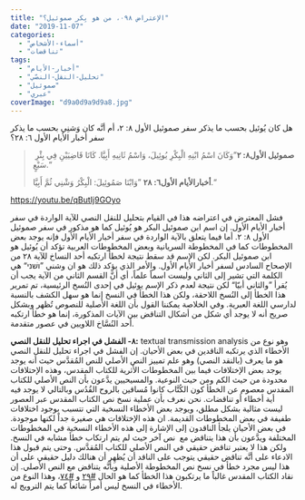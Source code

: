 ```yaml
---
title: "الإعتراض ٠٩٨، من هو بِكر صموئيل؟"
date: "2019-11-07"
categories: 
  - "أسماء-الأشخاص"
  - "تناقضات"
tags: 
  - "أخبار-الأيام"
  - "تحليل-النقل-النصّي"
  - "صموئيل"
  - "عبري"
coverImage: "d9a0d9a9d9a8.jpg"
---
```


هل كان يُوئيل بحسب ما يذكر سفر صموئيل الأول ٨: ٢، أم أنَّه كان وَشنِي بحسب ما يذكر سفر أخبار الأيام الأول ٦: ٢٨؟

>  **صموئيل الأول٨: ٢**”وَكَانَ اسْمُ ابْنِهِ الْبِكْرِ يُوئِيلَ، وَاسْمُ ثَانِيهِ أَبِيَّا. كَانَا قَاضِيَيْنِ فِي بِئْرِ سَبْعٍ.“
> 
> **أخبارالأيام الأول٦: ٢٨** ”وَابْنَا صَمُوئِيلَ: الْبِكْرُ وَشْنِي ثُمَّ أَبِيَّا.“

https://youtu.be/qButIj9GOyo

فشل المعترض في اعتراضه هذا في القيام بتحليل للنقل النصي للآية الواردة في سفر أخبار الأيام الأول. إن اسم ابن صموئيل البكر هو يُوئيل كما هو مذكور في سفر صموئيل الأول ٨: ٢. أما فيما يتعلق بالآية الواردة في سفر أخبار الأيام الأول فإنه يوجد بعض المخطوطات كما في المخطوطة السريانية وبعض المخطوطات العربية تؤكد أن يُوئيل هو ابن صموئيل البكر. لكن الإسم قد سقط نتيجة لخطأ ارتكبه أحد النساخ للآية ٢٨ من الإصحاح السادس لسفر أخبار الأيام الأول. والأمر الذي يؤكد ذلك هو ان وشني ”ושׁני“ هي الكلمة التي تشير إلى الثاني وليست اسماً علماً، أي أنَّ القسم الثاني من الآية يجب أن يُقرأ ”والثاني أبيّا“ لكن نتيجة لعدم ذكر الإسم يوئيل في إحدى النُسخ الرئيسية، تم تمرير هذا الخطأ إلى النُسخ اللاحقة، ولكن هذا الخطأ في النسخ إنما هو سهل الكشف بالنسبة لدارسي اللغة العبرية. وفي الخلاصة يمكننا القول بأن اللغة الأصلية للنصوص تُظهر وبشكل صريح أنه لا يوجد أي شكل من أشكال التناقض بين الآيات المذكورة، إنما هو خطأ ارتكبه أحد النُسَّاخ اللاويين في عصور متقدمة.

**٨- الفشل في اجراء تحليل للنقل النصي:** textual transmission analysis وهو نوع من الأخطاء الذي يرتكبه الناقدين في بعض الأحيان. إن الفشل في اجراء تحليل للنقل النصي هو ما يعرف (بالنقد النصي) وهو علم تمييز النص الأصلي للنص المُقدَّس حيث أنه يوجد يوجد بعض الإختلافات فيما بين المخطوطات الأثرية للكتاب المقدس، وهذه الإحتلافات محدودة من حيث الكم ومن حيث النوعية. والمسيحيين يدَّعون بأن النص الأصلي للكتاب المقدس معصوم عن الخطأ كون الكُتَّاب كانوا مُساقين بالروح القُدُس وبالتالي لا يوجد فيه أية أخطاء أو تناقضات. نحن نعرف بأن عملية نسخ نص الكتاب المقدس عبر العصور ليست مثالية بشكل مطلق، ويوجد بعض الأخطاء النسخية التي تتسبب بوجود اختلافات طفيفة في بعض المخطوطات القديمة. ان هذه الإختلافات هي صغيرة جداً لكنها موجودة. في بعض الأحيان يلجأ الناقدون إلى الإشارة إلى هذه الأخطاء النسخية في المخطوطات المختلفة ويدَّعون بأن هذا يتناقض مع  نص آخر حيث لم يتم ارتكاب خطأ مشابه في النسخ. ولكن هذا لا يعتبر تناقض حقيقي في النص الأصلي للكتاب المُقدَّس. وحتى يتم قبول هذا الادعاء على أنَّه تناقض حقيقي يتوجب على الناقد أن يُظهِر أن هنالك دليل حقيقي على أن هذا ليس مجرد خطأ في نسخ نص المخطوطة الأصلية وبأنَّه يتناقض مع النص الأصلي. إن نقاد الكتاب المقدس غالباً ما يرتكبون هذا الخطأ كما هو الحال [#٢٩](https://reasonofhope.com/2019/03/20/objection029/) و [#٧٤](https://reasonofhope.com/2019/07/03/objection074/)، وهذا النوع من الأخطاء في النسخ ليس أمراً شائعاً كما يتم الترويج له.

